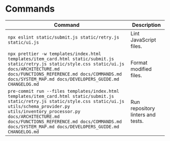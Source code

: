 # Commands

| Command                                                                                                                                                                                                                                                                                                                | Description                       |
| ---------------------------------------------------------------------------------------------------------------------------------------------------------------------------------------------------------------------------------------------------------------------------------------------------------------------- | --------------------------------- |
| `npx eslint static/submit.js static/retry.js static/ui.js`                                                                                                                                                                                                                                                             | Lint JavaScript files.            |
| `npx prettier -w templates/index.html templates/item_card.html static/submit.js static/retry.js static/style.css static/ui.js docs/ARCHITECTURE.md docs/FUNCTIONS_REFERENCE.md docs/COMMANDS.md docs/SYSTEM_MAP.md docs/DEVELOPERS_GUIDE.md CHANGELOG.md`                                                              | Format modified files.            |
| `pre-commit run --files templates/index.html templates/item_card.html static/submit.js static/retry.js static/style.css static/ui.js utils/schema_provider.py utils/inventory_processor.py docs/ARCHITECTURE.md docs/FUNCTIONS_REFERENCE.md docs/COMMANDS.md docs/SYSTEM_MAP.md docs/DEVELOPERS_GUIDE.md CHANGELOG.md` | Run repository linters and tests. |
